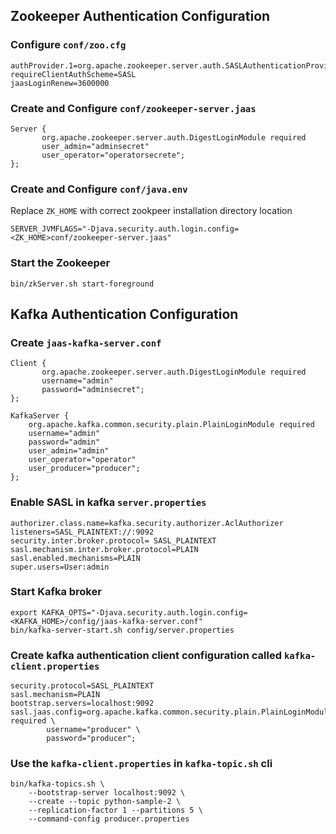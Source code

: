 ## Zookeeper Authentication Configuration

### Configure `conf/zoo.cfg`
```properties
authProvider.1=org.apache.zookeeper.server.auth.SASLAuthenticationProvider
requireClientAuthScheme=SASL
jaasLoginRenew=3600000
```

### Create and Configure `conf/zookeeper-server.jaas`
```properties
Server {
       org.apache.zookeeper.server.auth.DigestLoginModule required
       user_admin="adminsecret"
       user_operator="operatorsecrete";
};
```

### Create and Configure `conf/java.env`
Replace `ZK_HOME` with correct zookpeer installation directory location
```properties
SERVER_JVMFLAGS="-Djava.security.auth.login.config=<ZK_HOME>conf/zookeeper-server.jaas"
```

### Start the Zookeeper
```shell
bin/zkServer.sh start-foreground
```

## Kafka Authentication Configuration

### Create `jaas-kafka-server.conf`
```properties
Client {
       org.apache.zookeeper.server.auth.DigestLoginModule required
       username="admin"
       password="adminsecret";
};

KafkaServer {
    org.apache.kafka.common.security.plain.PlainLoginModule required
    username="admin"
    password="admin"
    user_admin="admin"
    user_operator="operator"
    user_producer="producer";
};
```

### Enable SASL in kafka `server.properties`
```properties
authorizer.class.name=kafka.security.authorizer.AclAuthorizer
listeners=SASL_PLAINTEXT://:9092
security.inter.broker.protocol= SASL_PLAINTEXT
sasl.mechanism.inter.broker.protocol=PLAIN
sasl.enabled.mechanisms=PLAIN
super.users=User:admin
```

### Start Kafka broker
```properties
export KAFKA_OPTS="-Djava.security.auth.login.config=<KAFKA_HOME>/config/jaas-kafka-server.conf"
bin/kafka-server-start.sh config/server.properties
```

### Create kafka authentication client configuration called `kafka-client.properties`
```properties
security.protocol=SASL_PLAINTEXT
sasl.mechanism=PLAIN
bootstrap.servers=localhost:9092
sasl.jaas.config=org.apache.kafka.common.security.plain.PlainLoginModule required \
        username="producer" \
        password="producer";
```

### Use the `kafka-client.properties` in `kafka-topic.sh` cli
```shell
bin/kafka-topics.sh \
    --bootstrap-server localhost:9092 \
    --create --topic python-sample-2 \
    --replication-factor 1 --partitions 5 \
    --command-config producer.properties
```
